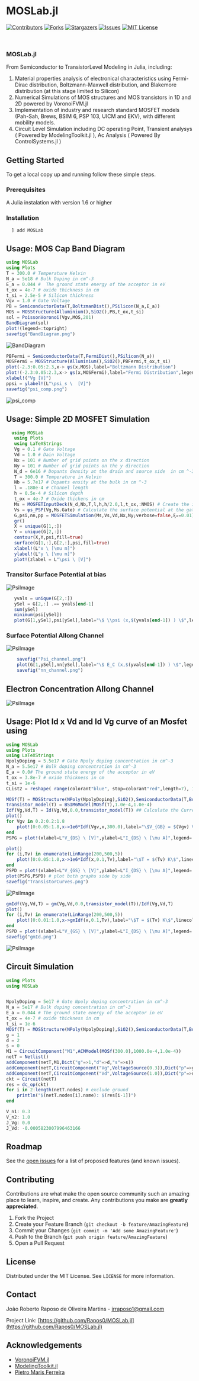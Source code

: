 # MOSLab.jl
<!--
*** Thanks for checking out the Best-README-Template. If you have a suggestion
*** that would make this better, please fork the repo and create a pull request
*** or simply open an issue with the tag "enhancement".
*** Thanks again! Now go create something AMAZING! :D
***
***
***
*** To avoid retyping too much info. Do a search and replace for the following:
*** Rapos0, MOSLab.jl, twitter_handle, jrraposo1@gmail.com, MOSLab.jl, project_description
-->



<!-- PROJECT SHIELDS -->
<!--
*** I'm using markdown "reference style" links for readability.
*** Reference links are enclosed in brackets [ ] instead of parentheses ( ).
*** See the bottom of this document for the declaration of the reference variables
*** for contributors-url, forks-url, etc. This is an optional, concise syntax you may use.
*** https://www.markdownguide.org/basic-syntax/#reference-style-links
-->
[![Contributors][contributors-shield]][contributors-url]
[![Forks][forks-shield]][forks-url]
[![Stargazers][stars-shield]][stars-url]
[![Issues][issues-shield]][issues-url]
[![MIT License][license-shield]][license-url]



<!-- PROJECT LOGO -->
<br />

  ### MOSLab.jl

  From Semiconductor to TransistorLevel Modeling in Julia, including:
  
  1.	Material properties analysis of electronical characteristics using Fermi-Dirac distribution, Boltzmann-Maxwell distribution, and Blakemore distribution (at this stage limited to Silicon)
  2.	Numerical Simulations of MOS structures and MOS transistors in 1D and 2D powered by VoronoiFVM.jl
  3.	Implementation of industry and research standard MOSFET models (Pah-Sah, Brews, BSIM 6, PSP 103, UICM and EKV), with different mobility models.
  4. Circuit Level Simulation including DC operating Point, Transient analysys ( Powered by ModelingToolkit.jl ), Ac Analysis ( Powered By ControlSystems.jl ) 


<!-- GETTING STARTED -->
## Getting Started

To get a local copy up and running follow these simple steps.

### Prerequisites

A Julia instalation with version 1.6 or higher
### Installation
 ```julia
   ] add MOSLab
 ```




<!-- USAGE EXAMPLES -->
## Usage: MOS Cap Band Diagram
```julia
using MOSLab
using Plots
T = 300.0 # Temperature Kelvin
N_a = 5e18 # Bulk Doping in cm^-3
E_a = 0.044 #  The ground state energy of the acceptor in eV
t_ox = 4e-7 # oxide thickness in cm
t_si = 2.5e-5 # Silicon thickness
Vgv = 1.0 # Gate Voltage
PB = SemiconductorData(T,BoltzmanDist(),PSilicon(N_a,E_a))
MOS = MOSStructure(Alluminium(),SiO2(),PB,t_ox,t_si)
sol = PoissonVoronoi(Vgv,MOS,201)
BandDiagram(sol)
plot!(legend=:topright)
savefig("BandDiagram.png")
```
![BandDiagram](Examples/Figures/BandDiagram.png)
 ```julia
PBFermi = SemiconductorData(T,FermiDist(),PSilicon(N_a))
MOSFermi = MOSStructure(Alluminium(),SiO2(),PBFermi,t_ox,t_si)
plot(-2.3:0.05:2.3,x-> ψs(x,MOS),label="Boltzmann Distribution")
plot!(-2.3:0.05:2.3,x-> ψs(x,MOSFermi),label="Fermi Distribution",legend=:topleft)
xlabel!("Vg [V]")
ppsi = ylabel!(L"\psi_s \  [V]")
savefig("psi_comp.png")
 ```
![psi_comp](Examples/Figures/psi_comp.png)

## Usage: Simple 2D MOSFET Simulation 

 ```julia
   using MOSLab
    using Plots
    using LaTeXStrings
    Vg = 0.1 # Gate Voltage
    Vd = 1.0 # Dain Voltage
    Nx = 101 # Number of grid points on the x direction
    Ny = 101 # Number of grid points on the y direction
    N_d = 6e16 # Dopants density at the drain and source side  in cm ^-3
    T = 300.0 # Temperature in Kelvin
    Nb = 5.7e17 # Dopants ensity at the bulk in cm ^-3
    l = .180e-4 # Channel length
    h = 0.5e-4 # Silicon depth
    t_ox = 4e-7 # Oxide thickens in cm
    Ms = MOSFETInputDeck(N_d,Nb,T,l,h,h/2.0,l,t_ox,:NMOS) # Create the input deck for an NMOS transistor
    Vs = ψs_PSP(Vg,Ms.Gate) # Calculate the surface potential at the gate
    G,psi,nn,pp = MOSFETSimulation(Ms,Vs,Vd,Nx,Ny;verbose=false,ξ₀=0.01) # run 2D MOSFET simulation
    gr()
    X = unique(G[1,:])
    Y = unique(G[2,:])
    contour(X,Y,psi,fill=true)
    surface(G[1,:],G[2,:],psi,fill=true)
    xlabel!(L"x \ [\mu m]")
    ylabel!(L"y \ [\mu m]")
    plot!(zlabel = L"\psi \ [V]")
```
### Transitor Surface Potential at bias
![PsiImage](Examples/Figures/Psi_Surface.png)
 ```julia
    yvals = unique(G[2,:])
    ySel = G[2,:] .== yvals[end-1]
    sum(ySel)
    minimum(psi[ySel])
    plot(G[1,ySel],psi[ySel],label="\$ \\psi (x,$(yvals[end-1]) ) \$",legend=:bottomleft)
```
### Surface Potential Allong Channel
![PsiImage](Examples/Figures/Psi_channel.png)
```julia
    savefig("Psi_channel.png")
    plot(G[1,ySel],nn[ySel],label="\$ E_C (x,$(yvals[end-1]) ) \$",legend=:topright)
    savefig("nn_channel.png")
   ```
## Electron Concentration Allong Channel
![PsiImage](Examples/Figures/nn_channel.png)
  
## Usage: Plot Id x Vd and Id Vg curve of an Mosfet using 

```julia
using MOSLab
using Plots
using LaTeXStrings
NpolyDoping = 5.5e17 # Gate Npoly doping concentration in cm^-3
N_a = 5.5e17 # Bulk doping concentration in cm^-3
E_a = 0.0# The ground state energy of the acceptor in eV
t_ox = 3.8e-7 # oxide thickness in cm
t_si = 1e-6
CList2 = reshape( range(colorant"blue", stop=colorant"red",length=7), 1, 7 );

MOSf(T) = MOSStructure(NPoly(NpolyDoping),SiO2(),SemiconductorData(T,BoltzmanDist(),PSilicon(N_a,E_a)),t_ox,t_si) ## Calculate Parameters of a MOS Structure the given parameters using Boltzman Distribution at temperature T 
transistor_model(T) = BSIM6Model(MOSf(T),1.0e-4,1.0e-4)
Idf(Vg,Vd,T) = Id(Vg,Vd,0.0,transistor_model(T)) ## Calculate the Current using the ACM Model of a transistor having the parameters from MOSf(T) and W =1.0 um, L = 1.0 um, similar contructors are available for the other models
plot()
for Vgv in 0.2:0.2:1.8
    plot!(0:0.05:1.8,x->1e6*Idf(Vgv,x,300.0),label="\$V_{GB} = $(Vgv) V\$") # plot Id, Vd characteristics for different VGB
end
PSPG = plot!(xlabel=L"V_{DS} \ [V]",ylabel=L"I_{DS} \ [\mu A]",legend=:topleft)

plot()
for (i,Tv) in enumerate(LinRange(200,500,5))
    plot!(0:0.05:1.0,x->1e6*Idf(x,0.1,Tv),label="\$T = $(Tv) K\$",linecolor=CList2[i]) # plot Id, Vg characteristics for different Temperatures
end
PSPD = plot!(xlabel=L"V_{GS} \ [V]",ylabel=L"I_{DS} \ [\mu A]",legend=:topleft,yaxis=:log10)
plot(PSPG,PSPD) # plot both graphs side by side 
savefig("TransistorCurves.png")
```
![PsiImage](Examples/Figures/TransistorCurves.png)
```julia
gmIdf(Vg,Vd,T) = gm(Vg,Vd,0.0,transistor_model(T))/Idf(Vg,Vd,T)
plot()
for (i,Tv) in enumerate(LinRange(200,500,5))
    plot!(0:0.01:1.0,x->gmIdf(x,0.1,Tv),label="\$T = $(Tv) K\$",linecolor=CList2[i]) # plot Id, Vg characteristics for different Temperatures
end
PSPD = plot!(xlabel=L"V_{GS} \ [V]",ylabel=L"I_{DS} \ [\mu A]",legend=:topright)
savefig("gmId.png")
```
![PsiImage](Examples/Figures/gmId.png)

## Circuit Simulation 
```julia
using Plots
using MOSLab


NpolyDoping = 5e17 # Gate Npoly doping concentration in cm^-3
N_a = 5e17 # Bulk doping concentration in cm^-3
E_a = 0.044 # The ground state energy of the acceptor in eV
t_ox = 4e-7 # oxide thickness in cm
t_si = 1e-6
MOSf(T) = MOSStructure(NPoly(NpolyDoping),SiO2(),SemiconductorData(T,BoltzmanDist(),PSilicon(N_a,E_a)),t_ox,t_si) ## Calculate Parameters of a MOS Structure the given parameters using Boltzman Distribution at temperature T 
g = 1
d = 2
s = 0
M1 = CircuitComponent("M1",ACMModel(MOSf(300.0),1000.0e-4,1.0e-4))
netT = Netlist()
addComponent(netT,M1,Dict("g"=>1,"d"=>d,"s"=>s))
addComponent(netT,CircuitComponent("Vg",VoltageSource(0.3)),Dict("p"=>g,"n"=>s))
addComponent(netT,CircuitComponent("Vd",VoltageSource(1.0)),Dict("p"=>d,"n"=>s))
ckt = Circuit(netT)
res = dc_op(ckt)
for i in 2:length(netT.nodes) # exclude ground
    println("$(netT.nodes[i].name): $(res[i-1])")
end
```
```julia
V_n1: 0.3
V_n2: 1.0
J_Vg: 0.0
J_Vd: -0.0005823007996463166
```

<!-- ROADMAP -->
## Roadmap

See the [open issues](https://github.com/Rapos0/MOSLab.jl/issues) for a list of proposed features (and known issues).



<!-- CONTRIBUTING -->
## Contributing

Contributions are what make the open source community such an amazing place to learn, inspire, and create. Any contributions you make are **greatly appreciated**.

1. Fork the Project
2. Create your Feature Branch (`git checkout -b feature/AmazingFeature`)
3. Commit your Changes (`git commit -m 'Add some AmazingFeature'`)
4. Push to the Branch (`git push origin feature/AmazingFeature`)
5. Open a Pull Request



<!-- LICENSE -->
## License

Distributed under the MIT License. See `LICENSE` for more information.



<!-- CONTACT -->
## Contact

João Roberto Raposo de Oliveira Martins - jrraposo1@gmail.com

Project Link: [https://github.com/Rapos0/MOSLab.jl](https://github.com/Rapos0/MOSLab.jl)



<!-- ACKNOWLEDGEMENTS -->
## Acknowledgements
* [VoronoiFVM.jl](https://github.com/j-fu/VoronoiFVM.jl)
* [ModelingToolkit.jl](https://github.com/SciML/ModelingToolkit.jl)
* [Pietro Maris Ferreira](https://github.com/DrPiBlacksmith)

[contributors-shield]: https://img.shields.io/github/contributors/Rapos0/MOSLab.jl.svg?style=for-the-badge
[contributors-url]: https://github.com/Rapos0/MOSLab.jl/graphs/contributors
[forks-shield]: https://img.shields.io/github/forks/Rapos0/MOSLab.jl.svg?style=for-the-badge
[forks-url]: https://github.com/Rapos0/MOSLab.jl/network/members
[stars-shield]: https://img.shields.io/github/stars/Rapos0/MOSLab.jl.svg?style=for-the-badge
[stars-url]: https://github.com/Rapos0/MOSLab.jl/stargazers
[issues-shield]: https://img.shields.io/github/issues/Rapos0/MOSLab.jl.svg?style=for-the-badge
[issues-url]: https://github.com/Rapos0/MOSLab.jl/issues
[license-shield]: https://img.shields.io/github/license/Rapos0/MOSLab.jl.svg?style=for-the-badge
[license-url]: https://github.com/Rapos0/MOSLab.jl/blob/master/LICENSE.txt
[linkedin-shield]: https://img.shields.io/badge/-LinkedIn-black.svg?style=for-the-badge&logo=linkedin&colorB=555
[linkedin-url]: https://linkedin.com/in/othneildrew
